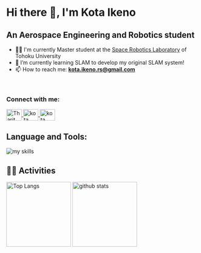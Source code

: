 # Hi there 👋, I'm Kota Ikeno
<!-- 1. GitHub username -->
<!-- 
<div align="right">
  <img src="https://github.com/mendelas" />
</div> 
-->



<!-- 2. profile -->
## An Aerospace Engineering and Robotics student

- 🧑‍💻 I'm currently Master student at the [Space Robotics Laboratory](http://www.astro.mech.tohoku.ac.jp/e/index.html) of Tohoku University
- 🌱 I’m currently learning SLAM to develop my original SLAM system!
- 📫 How to reach me: **kota.ikeno.rs@gmail.com**
<br>


<h3 align="left">Connect with me:</h3>
<p align="left">
    <a href="https://www.linkedin.com/in/航太-池野-5930102a8/" target="blank">
        <img align="center" src="https://raw.githubusercontent.com/rahuldkjain/github-profile-readme-generator/master/src/images/icons/Social/linked-in-alt.svg" alt="Tharit Sinsunthorn" height="30" width="40" />
    </a>
    <a href="https://www.facebook.com/profile.php?id=100089370167945" target="blank">
        <img align="center" src="https://raw.githubusercontent.com/rahuldkjain/github-profile-readme-generator/master/src/images/icons/Social/facebook.svg" alt="kota ikeno" height="30" width="40" />
    </a>
    <a href="https://x.com/ikeno_rs?s=21&t=I-jjUJUi4LP2hDEfd8e2TA" target="blank">
        <img align="center" src="https://raw.githubusercontent.com/rahuldkjain/github-profile-readme-generator/master/src/images/icons/Social/twitter.svg" alt="kota ikeno" height="30" width="40" />
    </a>
</p>

<!-- 3. technology stack -->
<!-- light mode：theme=light, dark mode：theme=dark -->
<!-- choice of icon：https://arc.net/l/quote/zizyykfh -->
## Language and Tools:
<img alt="my skills" src="https://skillicons.dev/icons?theme=light&perline=7&i=cpp,c,python,kotlin,dart,matlab,cmake,flutter,docker,androidstudio,bash,git,ros" />
<br>


<!-- 4. GitHub username -->
<!-- light mode：theme=light, dark mode：theme=vue-dark  -->
## 🏃‍♀️ Activities

<div align="left"> 
  <img alt="Top Langs" height="170px" src="https://github-readme-stats.vercel.app/api?username=mendelas&theme=light&layout=compact" />
  <img alt="github stats" height="170px" src="https://github-readme-stats.vercel.app/api/top-langs/?username=mendelas&theme=vue-dark&layout=compact" />
</div>




<!--
This repository is a ✨ _special_ ✨ repository because its `README.md` (this file) appears on your GitHub profile.

Here are some ideas to get you started:

- 🔭 I’m currently working on ...
- 🌱 I’m currently learning ...
- 👯 I’m looking to collaborate on ...
- 🤔 I’m looking for help with ...
- 💬 Ask me about ...
- 📫 How to reach me: ...
- 😄 Pronouns: ...
- ⚡ Fun fact: ...
-->

